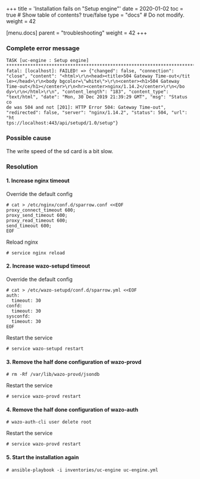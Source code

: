 +++
title = 'Installation fails on "Setup engine"'
date = 2020-01-02
toc = true  # Show table of contents? true/false
type = "docs"  # Do not modify.
weight = 42

[menu.docs]
  parent = "troubleshooting"
  weight = 42
+++
### Complete error message
```
TASK [uc-engine : Setup engine] *****************************************************************************************************
fatal: [localhost]: FAILED! => {"changed": false, "connection": "close", "content": "<html>\r\n<head><title>504 Gateway Time-out</tit
le></head>\r\n<body bgcolor=\"white\">\r\n<center><h1>504 Gateway Time-out</h1></center>\r\n<hr><center>nginx/1.14.2</center>\r\n</bo
dy>\r\n</html>\r\n", "content_length": "183", "content_type": "text/html", "date": "Mon, 30 Dec 2019 21:39:29 GMT", "msg": "Status co
de was 504 and not [201]: HTTP Error 504: Gateway Time-out", "redirected": false, "server": "nginx/1.14.2", "status": 504, "url": "ht
tps://localhost:443/api/setupd/1.0/setup"}
```
### Possible cause
The write speed of the sd card is a bit slow.

### Resolution
#### 1. Increase nginx timeout

Override the default config
```
# cat > /etc/nginx/conf.d/sparrow.conf <<EOF
proxy_connect_timeout 600;
proxy_send_timeout 600;
proxy_read_timeout 600;
send_timeout 600;
EOF
```
Reload nginx
```
# service nginx reload
```

#### 2. Increase wazo-setupd timeout

Override the default config
```
# cat > /etc/wazo-setupd/conf.d/sparrow.yml <<EOF
auth:
  timeout: 30
confd:
  timeout: 30
sysconfd:
  timeout: 30
EOF
```
Restart the service
```
# service wazo-setupd restart
```
#### 3. Remove the half done configuration of wazo-provd
```
# rm -Rf /var/lib/wazo-provd/jsondb
```
Restart the service
```
# service wazo-provd restart
```
#### 4. Remove the half done configuration of wazo-auth
```
# wazo-auth-cli user delete root
```
Restart the service
```
# service wazo-provd restart
```
#### 5. Start the installation again
```
# ansible-playbook -i inventories/uc-engine uc-engine.yml
```
